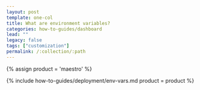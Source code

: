 ```yaml
---
layout: post
template: one-col
title: What are environment variables?
categories: how-to-guides/dashboard
lead: ""
legacy: false
tags: ["customization"]
permalink: /:collection/:path
---
```


{% assign product = 'maestro' %}

{% include how-to-guides/deployment/env-vars.md product = product %}
